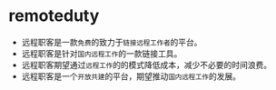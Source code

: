 # remoteduty
- 远程职客是一款`免费`的致力于`链接远程工作者`的平台。
- 远程职客是针对`国内远程工作`的一款链接工具。
- 远程职客期望通过`远程工作`的的模式降低成本，减少不必要的时间浪费。
- 远程职客是一个`开放共建`的平台，期望推动`国内远程工作`的发展。